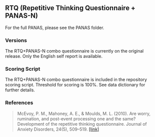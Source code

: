 ## RTQ (Repetitive Thinking Questionnaire + PANAS-N)

For the full PANAS, please see the PANAS folder.

### Versions
The RTQ+PANAS-N combo questionnaire is currently on the original release. Only the English self report is available.


### Scoring Script
The RTQ+PANAS-N combo questionnaire is included in the repository scoring script. Threshold for scoring is 100%. See data dictionary for further details.


### References
> McEvoy, P. M., Mahoney, A. E., & Moulds, M. L. (2010). Are worry, rumination, and post-event processing one and the same? Development of the repetitive thinking questionnaire. Journal of Anxiety Disorders, 24(5), 509–519. [[link]](https://pubmed.ncbi.nlm.nih.gov/20409676/)